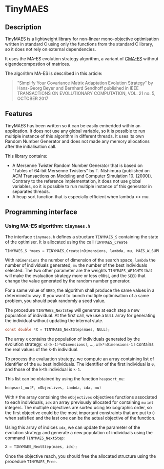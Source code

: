 # TinyMAES

## Description
TinyMAES is a lightweight library for non-linear mono-objective optimisation
written in standard C using only the functions from the standard C library,
so it does not rely on external dependencies.

It uses the MA-ES evolution strategy algorithm, a variant of
[CMA-ES](http://cma.gforge.inria.fr/) without eigendecompostion of matrices.

The algorithm MA-ES is described in this article:
> "Simplify Your Covariance Matrix Adaptation Evolution Strategy"
> by Hans-Georg Beyer and Bernhard Sendhoff
> published in IEEE TRANSACTIONS ON EVOLUTIONARY COMPUTATION, VOL. 21 no. 5, OCTOBER 2017

## Features
TinyMAES has been written so it can be easily embedded within an application.
It does not use any global variable, so it is possible to run multiple instance
of this algorithm in different threads. It uses its own Random Number Generator
and does not made any memory allocations after the initialisation call.

This library contains:
 * A Mersenne Twister Random Number Generator that is based on
   "Tables of 64-bit Mersenne Twisters" by T. Nishimura
   (published on ACM Transactions on Modeling and Computer Simulation 10. (2000)).
   Contrary to the reference implementation, it does not use global variables,
   so it is possible to run multiple instance of this generator in separates threads.
 * A heap sort function that is especially efficient when lambda >> mu.

## Programming interface
### Using MA-ES algorithm: `tinymaes.h`
The interface `tinymaes.h` defines a structure `TINYMAES_S` containing the state of the optimiser.
It is allocated using the call `TINYMAES_Create`

```C
TINYMAES_S *maes = TINYMAES_Create(nDimensions, lambda, mu, MAES_W_SUPERLINEAR, SEED);
```

With `nDimensions` the number of dimension of the search space, `lambda` the number
of individuals generated, `mu` the number of the best individuals selected.
The two other parameter are the weights `TINYMAES_WEIGHTS` that will make the evaluation strategy more
or less elitist, and the `SEED` that change the value generated by the random number generator.

For a same value of `SEED`, the algorithm shall produce the same values in a deterministic way.
If you want to launch multiple optimisation of a same problem, you should peak randomly a seed value.

The procedure `TINYMAES_NextStep` will generate at each step a new population of individual.
At the first call, we use a `NULL` array for generating the individual without updating the internal state.

```C
const double *X = TINYMAES_NextStep(maes, NULL);
```

The array `X` contains the population of individuals generated by the evolution strategy:
`x[(k-1)*nDimensions]`, ..., `x[k*nDimensions-1]` contains the real values of the k-th individual.

To process the evaluation strategy, we compute an array containing list of identifier
of the `mu` best individuals. The identifier of the first individual is `0`, and those of the k-th
individual is `k-1`.

This list can be obtained by using the function `heapsort_mu`:

```C
heapsort_mu(F, nObjectives, lambda, idx, mu)
```

With `F` the array containing the `nObjectives` objectives functions associated to each individuals,
`idx` an array previously allocated for containing `mu` `int` integers.
The multiple objectives are sorted using lexicographic order, so the first objective could be the
most important constraints that are put to `0` when satisfied and the last one can be the
actual objective of the function.

Using this array of indices `idx`, we can update the parameter of the evolution strategy and
generate a new population of individuals using the command `TINYMAES_NextStep`:

```C
X = TINYMAES_NextStep(maes, idx);
```

Once the objective reach, you should free the allocated structure using the procedure `TINYMAES_Free`.

